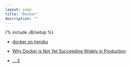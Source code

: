```yaml
---
layout: page
title: "Docker"
description: ""
---
```

{% include JB/setup %}



* [docker on heroku](http://blog.heroku.com/archives/2015/8/18/docker_updates_local_data_stores_and_more_languages)


* [Why Docker is Not Yet Succeeding Widely in Production](http://sirupsen.com/production-docker/)

* [... 2](https://dzone.com/articles/why-docker-is-not-yet-widely-successful-in-product)



